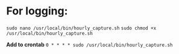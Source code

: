 # For logging:

`sudo nano /usr/local/bin/hourly_capture.sh`
`sudo chmod +x /usr/local/bin/hourly_capture.sh`

**Add to crontab**
`0 * * * * sudo /usr/local/bin/hourly_capture.sh`
